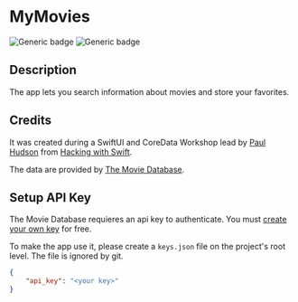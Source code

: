 # MyMovies

![Generic badge](https://img.shields.io/badge/platform-iOS%2014.5-lightgrey) ![Generic badge](https://img.shields.io/badge/Swift-5.4-yellow)

## Description
The app lets you search information about movies and store your favorites. 

## Credits
It was created during a SwiftUI and CoreData Workshop lead by [Paul Hudson](https://twitter.com/twostraws) from [Hacking with Swift](https://www.hackingwithswift.com). 

The data are provided by [The Movie Database](https://www.themoviedb.org/).

## Setup API Key

The Movie Database requieres an api key to authenticate. You must [create your own key](https://www.themoviedb.org/documentation/api) for free.

To make the app use it, please create a `keys.json` file on the project's root level. The file is ignored by git.
```json
{
    "api_key": "<your key>"
}
```
